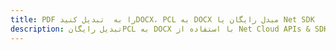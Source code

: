 ---title: PDF را به  تبدیل کنیدDOCX، PCL به DOCX مبدل رایگان یا Net SDKdescription: تبدیل رایگانPCL به DOCX با استفاده از Net Cloud APIs & SDK همچنین اسناد PDF را در Cloud ایجاد، ویرایش و رندر کنید.---